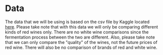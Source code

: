 # Data
The data that we will be using is based on the csv file by Kaggle located [here](https://www.kaggle.com/uciml/red-wine-quality-cortez-et-al-2009). Please take note that with this data we will only be comparing different kinds of red wines only. There are no white wine comparisons since the fermentation process between the two are different. Also, please take note that we can only compare the "quality" of the wines, not the future prices of red wine. There will also be no comparison of brands of red and white wine.
